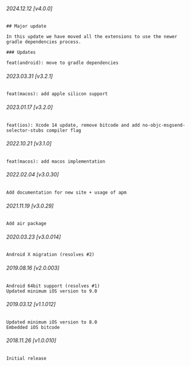 ###### 2024.12.12 [v4.0.0]

```
## Major update 

In this update we have moved all the extensions to use the newer gradle dependencies process. 

### Updates 

feat(android): move to gradle dependencies
```

###### 2023.03.31 [v3.2.1]

```
feat(macos): add apple silicon support
```

###### 2023.01.17 [v3.2.0]

```
feat(ios): Xcode 14 update, remove bitcode and add no-objc-msgsend-selector-stubs compiler flag 
```

###### 2022.10.21 [v3.1.0]

```
feat(macos): add macos implementation
```

###### 2022.02.04 [v3.0.30]

```
Add documentation for new site + usage of apm
```

###### 2021.11.19 [v3.0.29]

```
Add air package
```



###### 2020.03.23 [v3.0.014]

```
Android X migration (resolves #2)
```


###### 2019.08.16 [v2.0.003]

```
Android 64bit support (resolves #1)
Updated minimum iOS version to 9.0
```


###### 2019.03.12 [v1.1.012]

```
Updated minimum iOS version to 8.0
Embedded iOS bitcode
```


###### 2018.11.26 [v1.0.010]

```
Initial release
```
